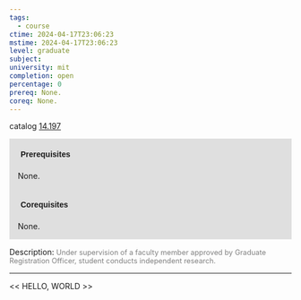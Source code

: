 ```yaml
---
tags:
  - course
ctime: 2024-04-17T23:06:23
mstime: 2024-04-17T23:06:23
level: graduate
subject: 
university: mit
completion: open
percentage: 0
prereq: None.
coreq: None.
---
```


catalog [14.197](http://student.mit.edu/catalog/m14a.html#14.197)

<span style="display: block; padding: 15px; background-color: rgb(100, 100, 100, 0.2);"><font id="m_prereq923_0" style="display: block; font-family: Arial, sans-serif; font-weight: bold; padding: 5px">Prerequisites</font><br><span id="prereq923_0">None.</span></span>
<span style="display: block; padding: 15px; background-color: rgb(100, 100, 100, 0.2);"><font id="m_coreq923_0" style="display: block; font-family: Arial, sans-serif; font-weight: bold; padding: 5px">Corequisites</font><br><span id="coreq923_0">None.</span></span>

<font style="">Description:</font>
<font style="color: grey; font-size: 0.8rem;">Under supervision of a faculty member approved by Graduate Registration Officer, student conducts independent research.</font>



---

<< HELLO, WORLD >>
